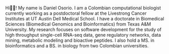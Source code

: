 Hi🖖🏼! My name is Daniel Osorio. I am a Colombian computational biologist currently working as a postdoctoral fellow at the Livestrong Cancer Institutes at UT Austin Dell Medical School. I have a doctorate in Biomedical Sciences (Biomedical Genomics and Bioinformatics) from Texas A&M University. My research focuses on software development for the study of high throughput single-cell RNA-seq data, gene regulatory networks, data mining, metabolic modeling and bioactive peptides. I also hold a MS. in bioinformatics and a BS. in biology from two Colombian universities.
